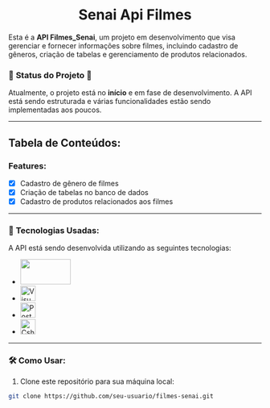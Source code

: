 # <h1 align="center">Senai Api Filmes</h1>

Esta é a **API Filmes_Senai**, um projeto em desenvolvimento que visa gerenciar e fornecer informações sobre filmes, incluindo cadastro de gêneros, criação de tabelas e gerenciamento de produtos relacionados.

### 🚧 **Status do Projeto** 🚧
Atualmente, o projeto está no **início** e em fase de desenvolvimento. A API está sendo estruturada e várias funcionalidades estão sendo implementadas aos poucos. 

---

## Tabela de Conteúdos:
### Features:
- [x] Cadastro de gênero de filmes
- [x] Criação de tabelas no banco de dados
- [x] Cadastro de produtos relacionados aos filmes

---

### 🚀 **Tecnologias Usadas:**
A API está sendo desenvolvida utilizando as seguintes tecnologias:

- <img src="https://media.licdn.com/dms/image/v2/D4D12AQFMwrAzidDVDQ/article-cover_image-shrink_600_2000/article-cover_image-shrink_600_2000/0/1718596085685?e=2147483647&v=beta&t=pLTVzKwtvy6TCrty2vjLUB80dtKcIlsP_-eUfQukYmc" width="100px" height="50px">
- <img src="https://img.shields.io/badge/Visual_Studio-5C2D91?style=for-the-badge&logo=visual%20studio&logoColor=white" alt="Visual Studio" height="30px">
- <img src="https://img.shields.io/badge/Postman-FF6C37?style=for-the-badge&logo=postman&logoColor=white" alt="Postman" height="30px">
- <img src="https://img.shields.io/badge/C%23-239120?style=for-the-badge&logo=csharp&logoColor=white" alt="Csharp" height="30px">

---

### 🛠 **Como Usar:**

1. Clone este repositório para sua máquina local:
```bash
git clone https://github.com/seu-usuario/filmes-senai.git

